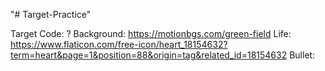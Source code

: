 "# Target-Practice" 

Target Code: ?
Background: https://motionbgs.com/green-field
Life: https://www.flaticon.com/free-icon/heart_18154632?term=heart&page=1&position=88&origin=tag&related_id=18154632 
Bullet: 
